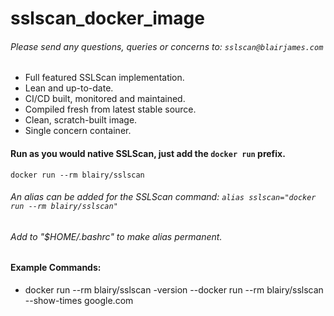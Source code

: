 # sslscan_docker_image
###### Please send any questions, queries or concerns to: `sslscan@blairjames.com`

- Full featured SSLScan implementation. 
- Lean and up-to-date.
- CI/CD built, monitored and maintained.
- Compiled fresh from latest stable source.
- Clean, scratch-built image.
- Single concern container.

#### Run as you would native SSLScan, just add the `docker run` prefix.
``` 
docker run --rm blairy/sslscan
```
###### An alias can be added for the SSLScan command: `alias sslscan="docker run --rm blairy/sslscan"`
###### Add to "$HOME/.bashrc" to make alias permanent.

#### Example Commands:
 - docker run --rm blairy/sslscan -version
 --docker run --rm blairy/sslscan --show-times google.com


